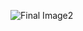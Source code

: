 ![Final Image2](https://user-images.githubusercontent.com/38408685/65822864-2bf9fb00-e243-11e9-9e4c-1d79c1a26eb5.png)
